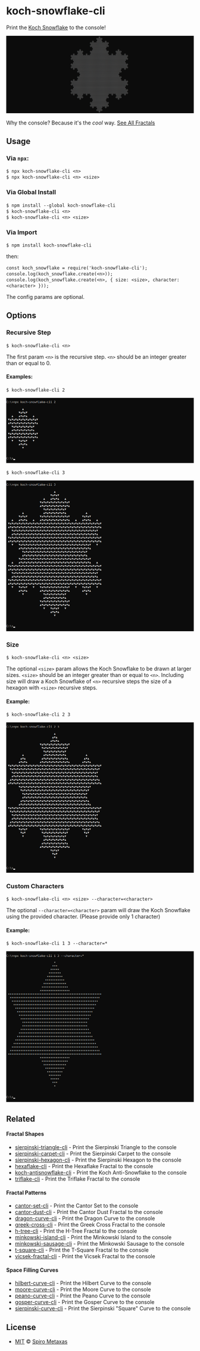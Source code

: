 # koch-snowflake-cli
Print the [Koch Snowflake](https://en.wikipedia.org/wiki/Koch_snowflake) to the console!

![What koch-snowflake-cli prints to the console](https://raw.githubusercontent.com/spirometaxas/koch-snowflake-cli/main/img/koch-snowflake-4.png)

Why the console?  Because it's the *cool* way.  [See All Fractals](https://spirometaxas.com/projects/fractals-cli)

## Usage
### Via `npx`:
```
$ npx koch-snowflake-cli <n>
$ npx koch-snowflake-cli <n> <size>
```

### Via Global Install
```
$ npm install --global koch-snowflake-cli
$ koch-snowflake-cli <n>
$ koch-snowflake-cli <n> <size>
```

### Via Import
```
$ npm install koch-snowflake-cli
```
then:
```
const koch_snowflake = require('koch-snowflake-cli');
console.log(koch_snowflake.create(<n>));
console.log(koch_snowflake.create(<n>, { size: <size>, character: <character> }));
```
The config params are optional.

## Options
### Recursive Step  
```
$ koch-snowflake-cli <n>
```
The first param `<n>` is the recursive step.  `<n>` should be an integer greater than or equal to 0.

#### Examples:
```
$ koch-snowflake-cli 2
```
![What koch-snowflake-cli prints to the console](https://raw.githubusercontent.com/spirometaxas/koch-snowflake-cli/main/img/koch-snowflake-2.png)

```
$ koch-snowflake-cli 3
```
![What koch-snowflake-cli prints to the console](https://raw.githubusercontent.com/spirometaxas/koch-snowflake-cli/main/img/koch-snowflake-3.png)

### Size
```
$ koch-snowflake-cli <n> <size>
```
The optional `<size>` param allows the Koch Snowflake to be drawn at larger sizes.  `<size>` should be an integer greater than or equal to `<n>`.  Including size will draw a Koch Snowflake of `<n>` recursive steps the size of a hexagon with `<size>` recursive steps.  

#### Example:
```
$ koch-snowflake-cli 2 3
```
![What koch-snowflake-cli prints to the console](https://raw.githubusercontent.com/spirometaxas/koch-snowflake-cli/main/img/koch-snowflake-2-3.png)

### Custom Characters
```
$ koch-snowflake-cli <n> <size> --character=<character>
```
The optional `--character=<character>` param will draw the Koch Snowflake using the provided character.  (Please provide only 1 character)  

#### Example:
```
$ koch-snowflake-cli 1 3 --character=*
```
![What koch-snowflake-cli prints to the console](https://raw.githubusercontent.com/spirometaxas/koch-snowflake-cli/main/img/koch-snowflake-1-3-character.png)

## Related

#### Fractal Shapes
- [sierpinski-triangle-cli](https://www.npmjs.com/package/sierpinski-triangle-cli) - Print the Sierpinski Triangle to the console
- [sierpinski-carpet-cli](https://www.npmjs.com/package/sierpinski-carpet-cli) - Print the Sierpinski Carpet to the console
- [sierpinski-hexagon-cli](https://www.npmjs.com/package/sierpinski-hexagon-cli) - Print the Sierpinski Hexagon to the console
- [hexaflake-cli](https://www.npmjs.com/package/hexaflake-cli) - Print the Hexaflake Fractal to the console
- [koch-antisnowflake-cli](https://www.npmjs.com/package/koch-antisnowflake-cli) - Print the Koch Anti-Snowflake to the console
- [triflake-cli](https://www.npmjs.com/package/triflake-cli) - Print the Triflake Fractal to the console


#### Fractal Patterns
- [cantor-set-cli](https://www.npmjs.com/package/cantor-set-cli) - Print the Cantor Set to the console
- [cantor-dust-cli](https://www.npmjs.com/package/cantor-dust-cli) - Print the Cantor Dust Fractal to the console
- [dragon-curve-cli](https://www.npmjs.com/package/dragon-curve-cli) - Print the Dragon Curve to the console
- [greek-cross-cli](https://www.npmjs.com/package/greek-cross-cli) - Print the Greek Cross Fractal to the console
- [h-tree-cli](https://www.npmjs.com/package/h-tree-cli) - Print the H-Tree Fractal to the console
- [minkowski-island-cli](https://www.npmjs.com/package/minkowski-island-cli) - Print the Minkowski Island to the console
- [minkowski-sausage-cli](https://www.npmjs.com/package/minkowski-sausage-cli) - Print the Minkowski Sausage to the console
- [t-square-cli](https://www.npmjs.com/package/t-square-cli) - Print the T-Square Fractal to the console
- [vicsek-fractal-cli](https://www.npmjs.com/package/vicsek-fractal-cli) - Print the Vicsek Fractal to the console


#### Space Filling Curves
- [hilbert-curve-cli](https://www.npmjs.com/package/hilbert-curve-cli) - Print the Hilbert Curve to the console
- [moore-curve-cli](https://www.npmjs.com/package/moore-curve-cli) - Print the Moore Curve to the console
- [peano-curve-cli](https://www.npmjs.com/package/peano-curve-cli) - Print the Peano Curve to the console
- [gosper-curve-cli](https://www.npmjs.com/package/gosper-curve-cli) - Print the Gosper Curve to the console
- [sierpinski-curve-cli](https://www.npmjs.com/package/sierpinski-curve-cli) - Print the Sierpinski "Square" Curve to the console

## License
- [MIT](https://github.com/spirometaxas/koch-snowflake-cli/blob/main/LICENSE) &copy; [Spiro Metaxas](https://spirometaxas.com)